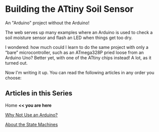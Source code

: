 # Building the ATtiny Soil Sensor
An "Arduino" project without the Arduino!

The web serves up many examples where an Arduino is used to check a soil moisture sensor and flash an LED when things get too dry. 

I wondered: how much could I learn to do the same project with only a &ldquo;bare&rdquo; microcontroller, such as an ATmega328P pried loose from an Arduino Uno? Better yet, with one of the ATtiny chips instead! A lot, as it turned out. 

Now I'm writing it up. You can read the following articles in any order you choose:

## Articles in this Series
Home **<< you are here**

[Why Not Use an Arduino?](https://iowadave.github.io/ATtiny_Soil_Sentinel/posts/2022-06-25-why-not-use-an-arduino)

[About the State Machines](https://iowadave.github.io/ATtiny_Soil_Sentinel/posts/2022-06-28-About_the_State_Machines)
